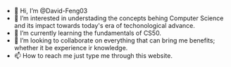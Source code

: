 - 👋 Hi, I’m @David-Feng03
- 👀 I’m interested in understading the concepts behing Computer Science and its impact towards today's era of techonological advance.
- 🌱 I’m currently learning the fundamentals of CS50.
- 💞️ I’m looking to collaborate on everything that can bring me benefits; whether it be experience ir knowledge.
- 📫 How to reach me just type me through this website.

<!---
David-Feng03/David-Feng03 is a ✨ special ✨ repository because its `README.md` (this file) appears on your GitHub profile.
You can click the Preview link to take a look at your changes.
--->
